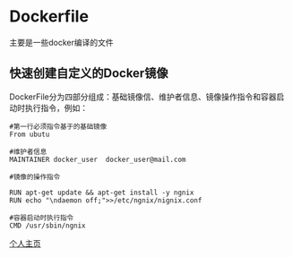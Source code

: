 # Dockerfile
主要是一些docker编译的文件
## 快速创建自定义的Docker镜像   
DockerFile分为四部分组成：基础镜像信、维护者信息、镜像操作指令和容器启动时执行指令，例如：
```
#第一行必须指令基于的基础镜像
From ubutu

#维护者信息
MAINTAINER docker_user  docker_user@mail.com

#镜像的操作指令

RUN apt-get update && apt-get install -y ngnix 
RUN echo "\ndaemon off;">>/etc/ngnix/nignix.conf

#容器启动时执行指令
CMD /usr/sbin/ngnix
```
[个人主页](http://fingersnow.cn)
